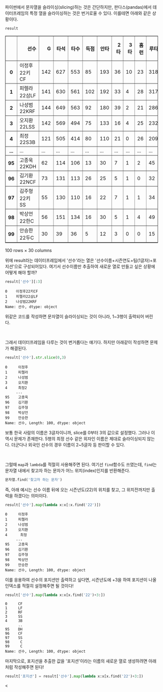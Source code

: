 


파이썬에서 문자열을 슬라이싱(slicing)하는 것은 간단하지만, 판다스(pandas)에서 데이터프레임의 특정 열을 슬라이싱하는 것은 번거로울 수 있다. 이를테면 아래와 같은 상황이다.

```python
result
```



<table border="1" class="dataframe">
  <thead>
    <tr style="text-align: right;">
      <th></th>
      <th>선수</th>
      <th>G</th>
      <th>타석</th>
      <th>타수</th>
      <th>득점</th>
      <th>안타</th>
      <th>2타</th>
      <th>3타</th>
      <th>홈런</th>
      <th>루타</th>
      <th>...</th>
      <th>타율</th>
      <th>출루율</th>
      <th>장타율</th>
      <th>OPS</th>
      <th>wOBA</th>
      <th>wRC+</th>
      <th>WAR+</th>
      <th>WPA</th>
      <th>생년</th>
      <th>포지션</th>
    </tr>
  </thead>
  <tbody>
    <tr>
      <th>0</th>
      <td>이정후22키CF</td>
      <td>142</td>
      <td>627</td>
      <td>553</td>
      <td>85</td>
      <td>193</td>
      <td>36</td>
      <td>10</td>
      <td>23</td>
      <td>318</td>
      <td>...</td>
      <td>.349</td>
      <td>.421</td>
      <td>.575</td>
      <td>.996</td>
      <td>.441</td>
      <td>182.5</td>
      <td>9.23</td>
      <td>6.72</td>
      <td>1998</td>
      <td>CF</td>
    </tr>
    <tr>
      <th>1</th>
      <td>피렐라22삼LF</td>
      <td>141</td>
      <td>630</td>
      <td>561</td>
      <td>102</td>
      <td>192</td>
      <td>33</td>
      <td>4</td>
      <td>28</td>
      <td>317</td>
      <td>...</td>
      <td>.342</td>
      <td>.411</td>
      <td>.565</td>
      <td>.976</td>
      <td>.434</td>
      <td>169.3</td>
      <td>7.40</td>
      <td>4.20</td>
      <td>1989</td>
      <td>LF</td>
    </tr>
    <tr>
      <th>2</th>
      <td>나성범22KRF</td>
      <td>144</td>
      <td>649</td>
      <td>563</td>
      <td>92</td>
      <td>180</td>
      <td>39</td>
      <td>2</td>
      <td>21</td>
      <td>286</td>
      <td>...</td>
      <td>.320</td>
      <td>.402</td>
      <td>.508</td>
      <td>.910</td>
      <td>.411</td>
      <td>157.4</td>
      <td>6.50</td>
      <td>3.74</td>
      <td>1989</td>
      <td>RF</td>
    </tr>
    <tr>
      <th>3</th>
      <td>오지환22LSS</td>
      <td>142</td>
      <td>569</td>
      <td>494</td>
      <td>75</td>
      <td>133</td>
      <td>16</td>
      <td>4</td>
      <td>25</td>
      <td>232</td>
      <td>...</td>
      <td>.269</td>
      <td>.357</td>
      <td>.470</td>
      <td>.827</td>
      <td>.372</td>
      <td>138.6</td>
      <td>5.77</td>
      <td>2.56</td>
      <td>1990</td>
      <td>SS</td>
    </tr>
    <tr>
      <th>4</th>
      <td>최정22S3B</td>
      <td>121</td>
      <td>505</td>
      <td>414</td>
      <td>80</td>
      <td>110</td>
      <td>21</td>
      <td>0</td>
      <td>26</td>
      <td>209</td>
      <td>...</td>
      <td>.266</td>
      <td>.386</td>
      <td>.505</td>
      <td>.891</td>
      <td>.400</td>
      <td>145.4</td>
      <td>5.15</td>
      <td>3.72</td>
      <td>1987</td>
      <td>3B</td>
    </tr>
    <tr>
      <th>...</th>
      <td>...</td>
      <td>...</td>
      <td>...</td>
      <td>...</td>
      <td>...</td>
      <td>...</td>
      <td>...</td>
      <td>...</td>
      <td>...</td>
      <td>...</td>
      <td>...</td>
      <td>...</td>
      <td>...</td>
      <td>...</td>
      <td>...</td>
      <td>...</td>
      <td>...</td>
      <td>...</td>
      <td>...</td>
      <td>...</td>
      <td>...</td>
    </tr>
    <tr>
      <th>95</th>
      <td>고종욱22KDH</td>
      <td>62</td>
      <td>114</td>
      <td>106</td>
      <td>13</td>
      <td>30</td>
      <td>7</td>
      <td>1</td>
      <td>2</td>
      <td>45</td>
      <td>...</td>
      <td>.283</td>
      <td>.327</td>
      <td>.425</td>
      <td>.752</td>
      <td>.341</td>
      <td>110.4</td>
      <td>0.40</td>
      <td>0.63</td>
      <td>1989</td>
      <td>DH</td>
    </tr>
    <tr>
      <th>96</th>
      <td>김기환22NCF</td>
      <td>73</td>
      <td>131</td>
      <td>113</td>
      <td>26</td>
      <td>25</td>
      <td>5</td>
      <td>1</td>
      <td>0</td>
      <td>32</td>
      <td>...</td>
      <td>.221</td>
      <td>.310</td>
      <td>.283</td>
      <td>.593</td>
      <td>.282</td>
      <td>71.0</td>
      <td>0.37</td>
      <td>-1.17</td>
      <td>1995</td>
      <td>CF</td>
    </tr>
    <tr>
      <th>97</th>
      <td>김주형22키SS</td>
      <td>55</td>
      <td>130</td>
      <td>110</td>
      <td>16</td>
      <td>22</td>
      <td>7</td>
      <td>1</td>
      <td>1</td>
      <td>34</td>
      <td>...</td>
      <td>.200</td>
      <td>.305</td>
      <td>.309</td>
      <td>.614</td>
      <td>.291</td>
      <td>76.0</td>
      <td>0.33</td>
      <td>-0.93</td>
      <td>1996</td>
      <td>SS</td>
    </tr>
    <tr>
      <th>98</th>
      <td>박상언22한C</td>
      <td>56</td>
      <td>151</td>
      <td>134</td>
      <td>16</td>
      <td>30</td>
      <td>5</td>
      <td>1</td>
      <td>4</td>
      <td>49</td>
      <td>...</td>
      <td>.224</td>
      <td>.281</td>
      <td>.366</td>
      <td>.647</td>
      <td>.287</td>
      <td>73.4</td>
      <td>0.32</td>
      <td>-0.83</td>
      <td>1997</td>
      <td>C</td>
    </tr>
    <tr>
      <th>99</th>
      <td>안승한22두C</td>
      <td>30</td>
      <td>39</td>
      <td>36</td>
      <td>5</td>
      <td>12</td>
      <td>3</td>
      <td>0</td>
      <td>0</td>
      <td>15</td>
      <td>...</td>
      <td>.333</td>
      <td>.368</td>
      <td>.417</td>
      <td>.785</td>
      <td>.356</td>
      <td>122.1</td>
      <td>0.32</td>
      <td>0.21</td>
      <td>1992</td>
      <td>C</td>
    </tr>
  </tbody>
</table>
<p>100 rows × 30 columns</p>
</div>

위에 result라는 데이터프레임에서 '선수'라는 열은 '선수이름+시즌연도+팀(1글자)+포지션'으로 구성되어있다. 여기서 선수이름만 추출하여 새로운 열로 만들고 싶은 상황에 어떻게 해야 할까?

```python
result['선수'][:3]
```
```
0    이정후22키CF
1    피렐라22삼LF
2    나성범22KRF
Name: 선수, dtype: object
```

위같은 코드를 작성하면 문자열이 슬라이싱되는 것이 아니라, 1~3행이 출력되어 버린다.

<br>

그래서 데이터프레임을 다루는 것이 번거롭다는 얘기다. 하지만 아래같이 작성하면 문제가 해결된다.

```python
result['선수'].str.slice(0,3)
```




    0     이정후
    1     피렐라
    2     나성범
    3     오지환
    4     최정2
         ... 
    95    고종욱
    96    김기환
    97    김주형
    98    박상언
    99    안승한
    Name: 선수, Length: 100, dtype: object


보통 한국 사람의 이름은 3글자이니까, slice를 0부터 3의 값으로 설정했다. 그러나 이 역시 문제가 존재한다. 5행의 최정 선수 같은 외자인 이름은 제대로 슬라이싱되지 않는다. 더군다나 외국인 선수의 경우 이름이 2~5글자 등 판이할 수 있다.

<br>

그럴때 `map`과 `lambda`를 적절히 사용해주면 된다. 여기선 `find`함수도 쓰였는데, `find`는 문자열 내에서 찾고자 하는 문자가 어느 위치(index)인지를 반환해준다.

```python
문자열.find('찾고자 하는 문자')
```

즉, 아래 예시는 선수 이름 뒤에 오는 시즌년도(22)의 위치를 찾고, 그 위치전까지만 출력을 하겠다는 의미이다.
```python
result['선수'].map(lambda x:x[:x.find('22')])
```




    0     이정후
    1     피렐라
    2     나성범
    3     오지환
    4      최정
         ... 
    95    고종욱
    96    김기환
    97    김주형
    98    박상언
    99    안승한
    Name: 선수, Length: 100, dtype: object


이를 응용하여 선수의 포지션만 출력하고 싶다면, 시즌년도에 +3을 하여 포지션이 나올 인덱스를 적절히 설정해주면 될 것이다!

```python
result['선수'].map(lambda x:x[x.find('22')+3:])
```




    0     CF
    1     LF
    2     RF
    3     SS
    4     3B
          ..
    95    DH
    96    CF
    97    SS
    98     C
    99     C
    Name: 선수, Length: 100, dtype: object


마지막으로, 포지션을 추출한 값을 '포지션'이라는 이름의 새로운 열로 생성하려면 아래처럼 작성해주면 된다!

```python
result['포지션'] = result['선수'].map(lambda x:x[x.find('22')+3:])
```

<
